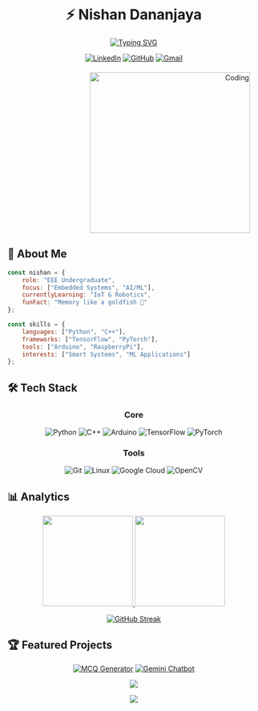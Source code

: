 # <div align="center">⚡ Nishan Dananjaya</div>

<div align="center">
  
[![Typing SVG](https://readme-typing-svg.herokuapp.com?font=Fira+Code&weight=500&size=18&duration=3000&pause=1000&color=6F9EE8&center=true&vCenter=true&random=false&width=435&lines=ML+%26+DL+Enthusiast;EEE+Undergraduate;Embedded+Systems+Developer)](https://git.io/typing-svg)

<a href="https://linkedin.com/in/noshandananjayab">![LinkedIn](https://img.shields.io/badge/linkedin-%230077B5.svg?style=for-the-badge&logo=linkedin&logoColor=white)</a>
<a href="https://github.com/NishDananjaya">![GitHub](https://img.shields.io/badge/github-%23121011.svg?style=for-the-badge&logo=github&logoColor=white)</a>
<a href="mailto:your-email@example.com">![Gmail](https://img.shields.io/badge/Gmail-D14836?style=for-the-badge&logo=gmail&logoColor=white)</a>

</div>

<div align="right" style="margin: 20px;">
  <img alt="Coding" width="320" src="https://media.giphy.com/media/f3iwJFOVOwuy7K6FFw/giphy.gif">
</div>

## 💫 About Me

```javascript
const nishan = {
    role: "EEE Undergraduate",
    focus: ["Embedded Systems", "AI/ML"],
    currentlyLearning: "IoT & Robotics",
    funFact: "Memory like a goldfish 🐠"
};

const skills = {
    languages: ["Python", "C++"],
    frameworks: ["TensorFlow", "PyTorch"],
    tools: ["Arduino", "RaspberryPi"],
    interests: ["Smart Systems", "ML Applications"]
};
```

## 🛠️ Tech Stack

<div align="center">

### Core
![Python](https://img.shields.io/badge/python-3670A0?style=flat-square&logo=python&logoColor=ffdd54)
![C++](https://img.shields.io/badge/c++-%2300599C.svg?style=flat-square&logo=c%2B%2B&logoColor=white)
![Arduino](https://img.shields.io/badge/-Arduino-00979D?style=flat-square&logo=Arduino&logoColor=white)
![TensorFlow](https://img.shields.io/badge/TensorFlow-%23FF6F00.svg?style=flat-square&logo=TensorFlow&logoColor=white)
![PyTorch](https://img.shields.io/badge/PyTorch-%23EE4C2C.svg?style=flat-square&logo=PyTorch&logoColor=white)

### Tools
![Git](https://img.shields.io/badge/git-%23F05033.svg?style=flat-square&logo=git&logoColor=white)
![Linux](https://img.shields.io/badge/Linux-FCC624?style=flat-square&logo=linux&logoColor=black)
![Google Cloud](https://img.shields.io/badge/GoogleCloud-%234285F4.svg?style=flat-square&logo=google-cloud&logoColor=white)
![OpenCV](https://img.shields.io/badge/opencv-%23white.svg?style=flat-square&logo=opencv&logoColor=white)

</div>

## 📊 Analytics

<div align="center">
  
<a href="https://github.com/NishDananjaya">
  <img height="180em" src="https://github-readme-stats.vercel.app/api?username=NishDananjaya&show_icons=true&theme=outrun&hide_border=true&include_all_commits=true&count_private=true"/>
  <img height="180em" src="https://github-readme-stats.vercel.app/api/top-langs/?username=NishDananjaya&layout=compact&theme=outrun&hide_border=true"/>
</a>

[![GitHub Streak](https://streak-stats.demolab.com?user=NishDananjaya&theme=tokyonight&hide_border=true)](https://git.io/streak-stats)

</div>

## 🏆 Featured Projects

<div align="center">

[![MCQ Generator](https://github-readme-stats.vercel.app/api/pin/?username=NishDananjaya&repo=MCQ_Generator&theme=outrun&hide_border=true)](https://github.com/NishDananjaya/MCQ_Generator)
[![Gemini Chatbot](https://github-readme-stats.vercel.app/api/pin/?username=NishDananjaya&repo=Gemini_chatbot_sinhala&theme=outrun&hide_border=true)](https://github.com/NishDananjaya/Gemini_chatbot_sinhala)

</div>

<div align="center">

![](https://github-profile-trophy.vercel.app/?username=NishDananjaya&theme=radical&no-frame=true&row=1&column=7)

<img src="https://github-readme-activity-graph.vercel.app/graph?username=NishDananjaya&theme=react-dark&hide_border=true&area=true" />
